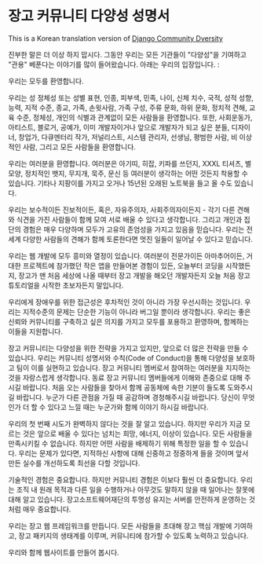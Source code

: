 # 장고 커뮤니티 다양성 성명서
This is a Korean translation version of [Django Community Dversity](https://www.djangoproject.com/diversity/)

진부한 말은 더 이상 하지 맙시다. 그동안 우리는 모든 기관들이 "다양성"을 기여하고 "관용" 베푼다는 이야기를 많이 들어왔습니다. 아래는 우리의 입장입니다. :

우리는 모두를 환영합니다.

우리는 성 정체성 또는 성별 표현, 인종, 피부색, 민족, 나이, 신체 치수, 국적, 성적 성향, 능력, 지적 수준, 종교, 가족, 손윗사람, 가족 구성, 주류 문화, 하위 문화, 정치적 견해, 교육 수준, 정체성, 개인의 식별과 관계없이 모든 사람들을 환영합니다. 또한, 사회운동가, 아티스트, 블로거, 공예가, 이미 개발자이거나 앞으로 개발자가 되고 싶은 분들, 디자이너, 창업가, 다큐멘터리 작가, 저널리스트, 시스템 관리자, 선생님, 평범한 사람, 비 이상적인 사람, 그리고 모든 사람들을 환영합니다.

우리는 여러분을 환영합니다. 
여러분은 아기띠, 히잡, 키파를 쓰던지, XXXL 티셔츠, 별모양, 정치적인 뱃지, 무지개, 묵주, 문신 등 여러분이 생각하는 어떤 것든지 착용할 수 있습니다. 기타나 지팡이를 가지고 오거나 15년된 오래된 노트북을 들고 올 수도 있습니다.

우리는 보수적이든 진보적이든, 혹은, 자유주의자, 사회주의자이든지 -  각기 다른 견해와 식견을 가진 사람들이 함께 모여 서로 배울 수 있다고 생각합니다. 그리고 개인과 집단의 경험은 매우 다양하며 모두가 고유의 존엄성을 가지고 있음을 믿습니다. 우리는 전 세계 다양한 사람들의 견해가 함께 토론한다면 멋진 일들이 일어날 수 있다고 믿습니다.

우리는 웹 개발에 모두 흥미와 열정이 있습니다. 여러분이 전문가이든 아마추어이든, 거대한 프로젝트에 참가했던 작은 앱을 만들어본 경험이 있든, 오늘부터 코딩을 시작했든지, 장고가 맨 처음 세상에 나올 때부터 장고 개발을 해오던 개발자든지 오늘 처음 장고 튜토리얼을 시작한 초보자든지 말입니다.

우리에게 장애우를 위한 접근성은 후차적인 것이 아니라 가장 우선시하는 것입니다. 우리는 지적수준의 문제는 단순한 기능이 아니라 버그일 뿐이라 생각합니다. 우리는 좋은 신뢰와 커뮤니티를 구축하고 싶은 의지를 가지고 모두를 포용하고 환영하며, 함께하는 이들을 지원합니다.

장고 커뮤니티는 다양성을 위한 전략을 가지고 있지만, 앞으로 더 많은 전략을 만들 수 있습니다. 우리는 커뮤니티 성명서와 수칙(Code of Conduct)을 통해 다양성을 보호하고 팀이 이를 실현하고 있습니다. 장고 커뮤니티 멤버로서 참여하는 여러분을 지지하는 것을 자랑스럽게 생각합니다. 동료 장고 커뮤니티 멤버들에게 이해와 존중으로 대해 주시길 바랍니다. 처음 오는 사람들을 찾아서 함께 공동체에 속한 기분이 들도록 도와주시길 바랍니다. 누군가 다른 관점을 가질 때 공감하며 경청해주시길 바랍니다. 당신이 무엇인가 더 할 수 있다고 느낄 때는 누군가와 함께 이야기 하시길 바랍니다.

우리의 첫 번째 시도가 완벽하지 않다는 것을 잘 알고 있습니다. 하지만 우리가 지금 모르는 것은 앞으로 배울 수 있다는 넘치는 희망, 에너지, 이상이 있습니다. 모든 사람들을 만족시키킬 수 없습니다. 하지만 어떤 사람을 배제하기 위해 특정한 일을 할 수 있습니다. 우리는 문제가 있다면, 지적하신 사항에 대해 신중하고 정중하게 들을 것이며 앞서 만든 실수를 개선하도록 최선을 다할 것입니다.

기술적인 경험은 중요합니다. 하지만 커뮤니티 경험은 이보다 훨씬 더 중요합니다. 우리는 조직 내 원래 목적과 다른 일을 수행하거나 아무것도 말하지 않을 때 일어나는 잘못에 대해 알고 있습니다. 장고소프트웨어재단의 투명성 유지는 서버를 안전하게 운영하는 것처럼 매우 중요합니다.

우리는 장고 웹 프레임워크를 만듭니다. 모든 사람들을 초대해 장고 핵심 개발에 기여하고, 장고 패키지의 생태계를 이루며, 커뮤니티에 참가할 수 있도록 노력하고 있습니다.

우리와 함께 웹사이트를 만들어 봅시다.
